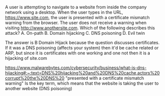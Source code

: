 
A user is attempting to navigate to a website from inside the company 
network using a desktop. When the user types in the URL, 
https://www.site.com, the user is presented with a certificate mismatch 
warning from the browser. The user does not receive a warning when 
visiting http://www.anothersite.com. Which of the following describes this 
attack?
A. On-path
B. Domain hijacking
C. DNS poisoning
D. Evil twin

The answer is B Domain Hijack because the question discusses certificates. 
If it was a DNS poisoning (affects your system) then it'd be cache related 
or ARP, but since it is certificates with one working and one not then it 
is a hijacking of site.com

https://www.malwarebytes.com/cybersecurity/business/what-is-dns-hijacking#:~:text=DNS%20hijacking%20and%20DNS%20cache,actors%20corrupt%20the%20DNS%20 
"presented with a certificate mismatch warning"
Is the key term, which means that the website is taking the user to 
another website (DNS poisoning)
